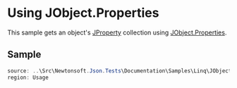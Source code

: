 ﻿# Using JObject.Properties

This sample gets an object's [JProperty](/API/newtonsoft/json/linq/jproperty/) collection using [JObject.Properties](/API/newtonsoft/json/linq/jobject/#method-properties).

## Sample

```csharp Usage
source: ..\Src\Newtonsoft.Json.Tests\Documentation\Samples\Linq\JObjectProperties.cs
region: Usage
```
